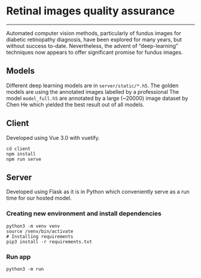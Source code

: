 # Retinal images quality assurance
----
Automated computer vision methods, particularly of fundus images for diabetic retinopathy diagnosis, have been
explored for many years, but without success to-date. Nevertheless, the advent of “deep-learning” techniques now
appears to offer significant promise for fundus images.

## Models

Different deep learning models are in `server/static/*.h5`. The golden models are using the annotated images labelled by
a professional
The model `model_full.h5` are annotated by a large (~20000) image dataset by Chen He which yielded the best result out
of all models.

## Client

Developed using Vue 3.0 with vuetify.

```shell
cd client
npm install
npm run serve
```

## Server

Developed using Flask as it is in Python which conveniently serve as a run time for our hosted model.

### Creating new environment and install dependencies

```shell
python3 -m venv venv
source /venv/bin/activate
# Installing requirements
pip3 install -r requirements.txt
```

### Run app

```shell
python3 -m run
```